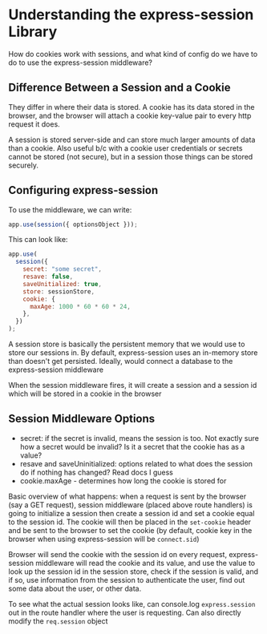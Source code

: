 # Understanding the express-session Library

How do cookies work with sessions, and what kind of config do we have to do to use the express-session middleware?

## Difference Between a Session and a Cookie

They differ in where their data is stored. A cookie has its data stored in the browser, and the browser will attach a cookie key-value pair to every http request it does.

A session is stored server-side and can store much larger amounts of data than a cookie. Also useful b/c with a cookie user credentials or secrets cannot be stored (not secure), but in a session those things can be stored securely.

## Configuring express-session

To use the middleware, we can write:

```js
app.use(session({ optionsObject }));
```

This can look like:

```js
app.use(
  session({
    secret: "some secret",
    resave: false,
    saveUnitialized: true,
    store: sessionStore,
    cookie: {
      maxAge: 1000 * 60 * 60 * 24,
    },
  })
);
```

A session store is basically the persistent memory that we would use to store our sessions in. By default, express-session uses an in-memory store than doesn't get persisted. Ideally, would connect a database to the express-session middleware

When the session middleware fires, it will create a session and a session id which will be stored in a cookie in the browser

## Session Middleware Options

- secret: if the secret is invalid, means the session is too. Not exactly sure how a secret would be invalid? Is it a secret that the cookie has as a value?
- resave and saveUninitialized: options related to what does the session do if nothing has changed? Read docs I guess
- cookie.maxAge - determines how long the cookie is stored for

Basic overview of what happens: when a request is sent by the browser (say a GET request), session middleware (placed above route handlers) is going to initialize a session then create a session id and set a cookie equal to the session id. The cookie will then be placed in the `set-cookie` header and be sent to the browser to set the cookie (by default, cookie key in the browser when using express-session will be `connect.sid`)

Browser will send the cookie with the session id on every request, express-session middleware will read the cookie and its value, and use the value to look up the session id in the session store, check if the session is valid, and if so, use information from the session to authenticate the user, find out some data about the user, or other data.

To see what the actual session looks like, can console.log `express.session` out in the route handler where the user is requesting. Can also directly modify the `req.session` object
